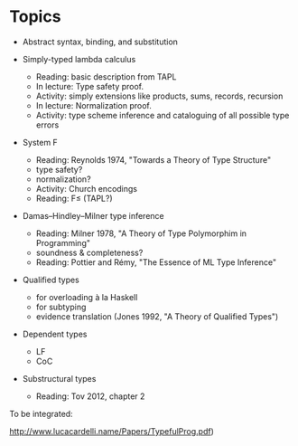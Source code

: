 # Topics

  - Abstract syntax, binding, and substitution

  - Simply-typed lambda calculus
      - Reading: basic description from TAPL
      - In lecture: Type safety proof.
      - Activity: simply extensions like products, sums, records, recursion
      - In lecture: Normalization proof.
      - Activity: type scheme inference and cataloguing of all possible
        type errors

  - System F
      - Reading: Reynolds 1974, "Towards a Theory of Type Structure"
      - type safety?
      - normalization?
      - Activity: Church encodings
      - Reading: F≤ (TAPL?)

  - Damas–Hindley–Milner type inference
      - Reading: Milner 1978, "A Theory of Type Polymorphim in Programming"
      - soundness & completeness?
      - Reading: Pottier and Rémy, "The Essence of ML Type Inference"

  - Qualified types
      - for overloading à la Haskell
      - for subtyping
      - evidence translation
    (Jones 1992, "A Theory of Qualified Types")

  - Dependent types
      - LF
      - CoC

  - Substructural types
      - Reading: Tov 2012, chapter 2

To be integrated:

   http://www.lucacardelli.name/Papers/TypefulProg.pdf)
   